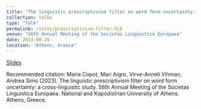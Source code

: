 ```yaml
---
title: "The linguistic prescriptivism filter on word form uncertainty: a cross-linguistic study"
collection: talks
type: "Talk"
permalink: /talks/prescriptivism-filter-SLE
venue: "56th Annual Meeting of the Societas Linguistica Europaea"
date: 2023-08-29
location: "Athens, Greece"
---
```

[Slides](https://copotm.github.io/files/prescriptivism-filter-SLE2023.pdf)


Recommended citation: Maria Copot, Mari Aigro, Virve-Anneli Vihman, Andrea Sims (2023). The linguistic prescriptivism filter on word form uncertainty: a cross-linguistic study. 56th Annual Meeting of the Societas Linguistica Europaea. National and Kapodistrian University of Athens. Athens, Greece.